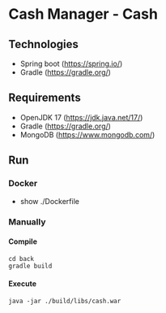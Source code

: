 # Cash Manager - Cash

## Technologies

- Spring boot (https://spring.io/)
- Gradle (https://gradle.org/)

## Requirements

- OpenJDK 17 (https://jdk.java.net/17/)
- Gradle (https://gradle.org/)
- MongoDB (https://www.mongodb.com/)

## Run

### Docker

- show ./Dockerfile

### Manually

#### Compile

```
cd back
gradle build
```

#### Execute

```
java -jar ./build/libs/cash.war
```
